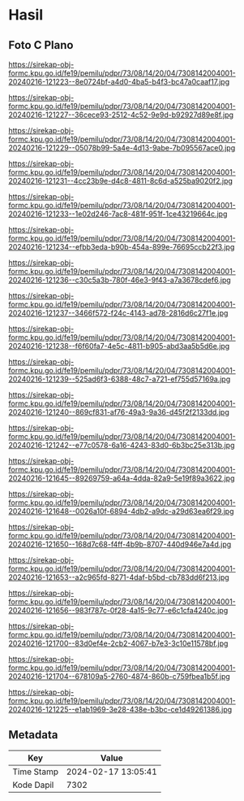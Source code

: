 # Hasil

## Foto C Plano

https://sirekap-obj-formc.kpu.go.id/fe19/pemilu/pdpr/73/08/14/20/04/7308142004001-20240216-121223--8e0724bf-a4d0-4ba5-b4f3-bc47a0caaf17.jpg

https://sirekap-obj-formc.kpu.go.id/fe19/pemilu/pdpr/73/08/14/20/04/7308142004001-20240216-121227--36cece93-2512-4c52-9e9d-b92927d89e8f.jpg

https://sirekap-obj-formc.kpu.go.id/fe19/pemilu/pdpr/73/08/14/20/04/7308142004001-20240216-121229--05078b99-5a4e-4d13-9abe-7b095567ace0.jpg

https://sirekap-obj-formc.kpu.go.id/fe19/pemilu/pdpr/73/08/14/20/04/7308142004001-20240216-121231--4cc23b9e-d4c8-4811-8c6d-a525ba9020f2.jpg

https://sirekap-obj-formc.kpu.go.id/fe19/pemilu/pdpr/73/08/14/20/04/7308142004001-20240216-121233--1e02d246-7ac8-481f-951f-1ce43219664c.jpg

https://sirekap-obj-formc.kpu.go.id/fe19/pemilu/pdpr/73/08/14/20/04/7308142004001-20240216-121234--efbb3eda-b90b-454a-899e-76695ccb22f3.jpg

https://sirekap-obj-formc.kpu.go.id/fe19/pemilu/pdpr/73/08/14/20/04/7308142004001-20240216-121236--c30c5a3b-780f-46e3-9f43-a7a3678cdef6.jpg

https://sirekap-obj-formc.kpu.go.id/fe19/pemilu/pdpr/73/08/14/20/04/7308142004001-20240216-121237--3466f572-f24c-4143-ad78-2816d6c27f1e.jpg

https://sirekap-obj-formc.kpu.go.id/fe19/pemilu/pdpr/73/08/14/20/04/7308142004001-20240216-121238--f6f60fa7-4e5c-4811-b905-abd3aa5b5d6e.jpg

https://sirekap-obj-formc.kpu.go.id/fe19/pemilu/pdpr/73/08/14/20/04/7308142004001-20240216-121239--525ad6f3-6388-48c7-a721-ef755d57169a.jpg

https://sirekap-obj-formc.kpu.go.id/fe19/pemilu/pdpr/73/08/14/20/04/7308142004001-20240216-121240--869cf831-af76-49a3-9a36-d45f2f2133dd.jpg

https://sirekap-obj-formc.kpu.go.id/fe19/pemilu/pdpr/73/08/14/20/04/7308142004001-20240216-121242--e77c0578-6a16-4243-83d0-6b3bc25e313b.jpg

https://sirekap-obj-formc.kpu.go.id/fe19/pemilu/pdpr/73/08/14/20/04/7308142004001-20240216-121645--89269759-a64a-4dda-82a9-5e19f89a3622.jpg

https://sirekap-obj-formc.kpu.go.id/fe19/pemilu/pdpr/73/08/14/20/04/7308142004001-20240216-121648--0026a10f-6894-4db2-a9dc-a29d63ea6f29.jpg

https://sirekap-obj-formc.kpu.go.id/fe19/pemilu/pdpr/73/08/14/20/04/7308142004001-20240216-121650--168d7c68-f4ff-4b9b-8707-440d946e7a4d.jpg

https://sirekap-obj-formc.kpu.go.id/fe19/pemilu/pdpr/73/08/14/20/04/7308142004001-20240216-121653--a2c965fd-8271-4daf-b5bd-cb783dd6f213.jpg

https://sirekap-obj-formc.kpu.go.id/fe19/pemilu/pdpr/73/08/14/20/04/7308142004001-20240216-121656--983f787c-0f28-4a15-9c77-e6c1cfa4240c.jpg

https://sirekap-obj-formc.kpu.go.id/fe19/pemilu/pdpr/73/08/14/20/04/7308142004001-20240216-121700--83d0ef4e-2cb2-4067-b7e3-3c10e11578bf.jpg

https://sirekap-obj-formc.kpu.go.id/fe19/pemilu/pdpr/73/08/14/20/04/7308142004001-20240216-121704--678109a5-2760-4874-860b-c759fbea1b5f.jpg

https://sirekap-obj-formc.kpu.go.id/fe19/pemilu/pdpr/73/08/14/20/04/7308142004001-20240216-121225--e1ab1969-3e28-438e-b3bc-ce1d49261386.jpg


## Metadata

| Key        | Value               |
| ---------- | ------------------- |
| Time Stamp | 2024-02-17 13:05:41 |
| Kode Dapil | 7302                |



